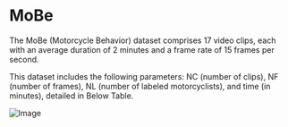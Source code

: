 # MoBe
The MoBe (Motorcycle Behavior) dataset comprises 17 video clips, each with an average duration of 2 minutes and a frame rate of 15 frames per second.

This dataset includes the following parameters: NC (number of clips), NF (number of frames), NL (number of labeled motorcyclists), and time (in minutes), detailed in Below Table.


![Image](https://github.com/user-attachments/assets/a3eb517c-c1a5-4b83-a926-a25b8546eeab)
